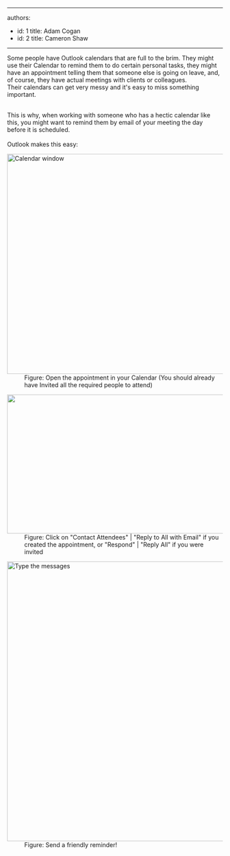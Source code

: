 

---
authors:
  - id: 1
    title: Adam Cogan
  - id: 2
    title: Cameron Shaw
---




<span class='intro'> Some people&#160;have Outlook calendars that are full to the brim. They&#160;might use their&#160;Calendar to remind them&#160;to do certain personal tasks, they&#160;might have an appointment telling them&#160;that someone else is going on leave, and, of course, they have actual&#160;meetings with clients or colleagues. Their&#160;calendars can get very messy and it's easy to miss s​omething important.&#160;<div><br></div><div>This is why, when working with someone who has a hectic calendar like this, you&#160;might want to&#160;remind them&#160;by email of your meeting the day before it is scheduled.&#160;<br></div><div><br></div><div>Outlook makes this easy&#58;<br></div> </span>

<dl class="image"><dt><img class="ms-rteCustom-ImageArea" alt="Calendar window" src="/SiteAssets/appointments-do-you-remind-attendees-about-tomorrows-appointment/Outlook%201.png" style="width&#58;790px;height&#58;513px;" /></dt><dd>Figure&#58;&#160;Open the appointment in your Calendar (You should already have Invited all the required people to attend)</dd></dl><dl class="image"><dt><img src="/SiteAssets/appointments-do-you-remind-attendees-about-tomorrows-appointment/Outlook%202.png" alt="" style="width&#58;789px;height&#58;324px;" /><br></dt><dd>Figure&#58; Click on &quot;Contact Attendees&quot; |&#160;&quot;Reply to All with Email&quot;&#160;if you created the appointment,&#160;or &quot;Respond&quot; |&#160;&quot;Reply All&quot; if you were invited<br></dd></dl><dl class="image"><dt><img alt="Type the messages" src="/SiteAssets/appointments-do-you-remind-attendees-about-tomorrows-appointment/Outlook%203.png" style="width&#58;652px;" /> </dt><dd>Figure&#58; Send a friendly reminder!</dd></dl> 


